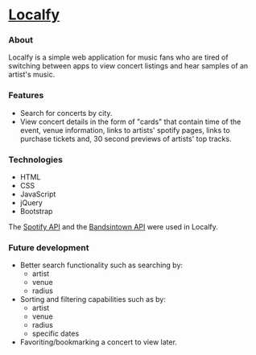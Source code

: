 # [Localfy](http://localfy.surge.sh)

### About
Localfy is a simple web application for music fans who are tired of switching between apps to view concert listings and hear samples of an artist's music.

### Features
- Search for concerts by city.
- View concert details in the form of "cards" that contain time of the event, venue information, links to artists' spotify pages, links to purchase tickets and, 30 second previews of artists' top tracks.

### Technologies
- HTML
- CSS
- JavaScript
- jQuery
- Bootstrap

The [Spotify API](https://developer.spotify.com/web-api/) and the [Bandsintown API](http://www.bandsintown.com/api/overview) were used in Localfy.

### Future development
- Better search functionality such as searching by:
  - artist
  - venue
  - radius
- Sorting and filtering capabilities such as by:
  - artist
  - venue
  - radius
  - specific dates
- Favoriting/bookmarking a concert to view later.
